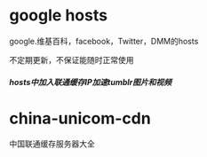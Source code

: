 # google hosts
google.维基百科，facebook，Twitter，DMM的hosts

不定期更新，不保证能随时正常使用

##### hosts中加入联通缓存IP加速tumblr图片和视频

# china-unicom-cdn
中国联通缓存服务器大全


